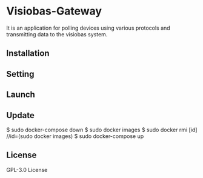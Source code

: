 # Visiobas-Gateway

It is an application for polling devices using various protocols and transmitting data to the visiobas system.

## Installation

## Setting

## Launch

## Update

$ sudo docker-compose down
$ sudo docker images
$ sudo docker rmi [id] 
	//id=(sudo docker images)
$ sudo docker-compose up

## License

GPL-3.0 License